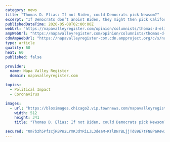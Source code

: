 ```yaml
---
category: news
title: "Thomas D. Elias: If not Biden, could Democrats pick Newsom?"
excerpt: "If Democrats don’t anoint Biden, they might then pick California Gov. Gavin Newsom, whose national profile grows larger with each of his daily noon briefings on the COVID-19 plague? Of course, this all may be far-fetched."
publishedDateTime: 2020-05-08T02:00:00Z
webUrl: "https://napavalleyregister.com/opinion/columnists/thomas-d-elias-if-not-biden-could-democrats-pick-newsom/article_7b595b53-d4e5-5438-a590-ca14dbd77b9e.html"
ampWebUrl: "https://napavalleyregister.com/opinion/columnists/thomas-d-elias-if-not-biden-could-democrats-pick-newsom/article_7b595b53-d4e5-5438-a590-ca14dbd77b9e.amp.html"
cdnAmpWebUrl: "https://napavalleyregister-com.cdn.ampproject.org/c/s/napavalleyregister.com/opinion/columnists/thomas-d-elias-if-not-biden-could-democrats-pick-newsom/article_7b595b53-d4e5-5438-a590-ca14dbd77b9e.amp.html"
type: article
quality: 60
heat: 60
published: false

provider:
  name: Napa Valley Register
  domain: napavalleyregister.com

topics:
  - Political Impact
  - Coronavirus

images:
  - url: "https://bloximages.chicago2.vip.townnews.com/napavalleyregister.com/content/tncms/assets/v3/editorial/5/a8/5a889160-751a-5485-b9c8-d2101e2f72a8/5eb4356eb9b12.image.jpg"
    width: 512
    height: 341
    title: "Thomas D. Elias: If not Biden, could Democrats pick Newsom?"

secured: "0m7bzh5PfzcjRBPn2LrmK3dYRiLJL3deaM+KTlDNrBLjjTd89E7tFNBPaRew1sEdCwF6phoFE0hPqLNnLdDGeWvHEbamvRueMrh+qtL1OO4A9nFWistCX8UltjAopgR2tHdxukjxZVK/0WaPDFDjD2vdaQv2vt+u6ZJCP0ZXv4FUxuVTdIUWIjRsv7OAx1l+b5NqXwl1RMSOqPhy/Weyc09a2W8+lc8EuEvV+qJxG3gQRQx4P8WQboYe+SclmGbv5X/I5jqTd0Wrujc+RcmbrtXYgD8dLNWV+29YtIBOyAr9t5lLqD+5tRo/6kMLoQBj;FCz7WAHAWUT7twpuSfrXJA=="
---
```


